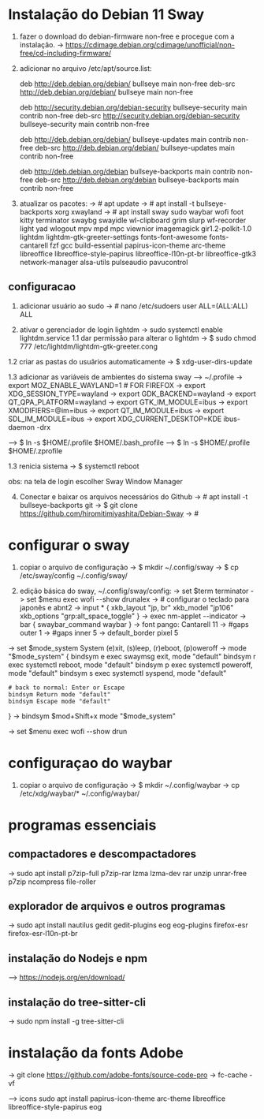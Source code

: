 # Instalação do Debian 11 Sway
1. fazer o download do debian-firmware non-free e procegue com a instalação.
-> https://cdimage.debian.org/cdimage/unofficial/non-free/cd-including-firmware/

2. adicionar no arquivo /etc/apt/source.list:

	deb http://deb.debian.org/debian/ bullseye main non-free
	deb-src http://deb.debian.org/debian/ bullseye main non-free

	deb http://security.debian.org/debian-security bullseye-security main contrib non-free
	deb-src http://security.debian.org/debian-security bullseye-security main contrib non-free

	deb http://deb.debian.org/debian/ bullseye-updates main contrib non-free
	deb-src http://deb.debian.org/debian/ bullseye-updates main contrib non-free

	deb http://deb.debian.org/debian bullseye-backports main contrib non-free
	deb-src http://deb.debian.org/debian bullseye-backports main contrib non-free

3. atualizar os pacotes:
-> # apt update
-> # apt install -t bullseye-backports xorg xwayland
-> # apt install sway sudo waybar wofi foot kitty terminator swaybg swayidle wl-clipboard grim slurp wf-recorder light yad wlogout mpv mpd mpc viewnior imagemagick gir1.2-polkit-1.0 lightdm lightdm-gtk-greeter-settings fonts-font-awesome fonts-cantarell fzf gcc build-essential papirus-icon-theme arc-theme libreoffice libreoffice-style-papirus libreoffice-l10n-pt-br libreoffice-gtk3 network-manager alsa-utils pulseaudio pavucontrol



## configuracao
1. adicionar usuário ao sudo
-> # nano /etc/sudoers
  	user ALL=(ALL:ALL) ALL

1. ativar o gerenciador de login lightdm
-> sudo systemctl enable lightdm.service
1.1 dar permissão para alterar o lightdm
-> $ sudo chmod 777 /etc/lightdm/lightdm-gtk-greeter.cong

1.2 criar as pastas do usuãrios automaticamente
-> $ xdg-user-dirs-update

1.3 adicionar as variáveis de ambientes do sistema sway
--> ~/.profile
-> export MOZ_ENABLE_WAYLAND=1 # FOR FIREFOX
-> export XDG_SESSION_TYPE=wayland
-> export GDK_BACKEND=wayland
-> export QT_QPA_PLATFORM=wayland
-> export GTK_IM_MODULE=ibus
-> export XMODIFIERS=@im=ibus
-> export QT_IM_MODULE=ibus
-> export SDL_IM_MODULE=ibus
-> export XDG_CURRENT_DESKTOP=KDE ibus-daemon -drx

--> $ ln -s $HOME/.profile $HOME/.bash_profile
--> $ ln -s $HOME/.profile $HOME/.zprofile


1.3 renicia sistema
-> $ systemctl reboot

obs: na tela de login escolher Sway Window Manager

4. Conectar e baixar os arquivos necessários do Github
-> # apt install -t bullseye-backports git
-> $ git clone https://github.com/hiromitimiyashita/Debian-Sway
-> # 

# configurar o sway 
1. copiar o arquivo de configuração
-> $ mkdir ~/.config/sway
-> $ cp /etc/sway/config ~/.config/sway/

2. edição básica do sway, ~/.config/sway/config:
-> set $term terminator
-> set $menu exec wofi --show drunalex
-> # configurar o teclado para japonês e abnt2
-> input * {
	xkb_layout "jp, br"
	xkb_model "jp106"
	xkb_options "grp:alt_space_toggle"
}
-> exec nm-applet --indicator
-> bar {
	swaybar_command waybar
}
-> font pango: Cantarell 11
-> #gaps outer 1
-> #gaps inner 5
-> default_border pixel 5

-> set $mode_system System (e)xit, (s)leep, (r)eboot, (p)oweroff
-> mode "$mode_system" {
	bindsym e exec swaymsg exit, mode "default"
	bindsym r exec systemctl reboot, mode "default"
	bindsym p exec systemctl poweroff, mode "default"
	bindsym s exec systemctl syspend, mode "default"
	
	# back to normal: Enter or Escape
	bindsym Return mode "default"
	bindsym Escape mode "default"
}
-> bindsym $mod+Shift+x mode "$mode_system"

-> set $menu exec wofi --show drun




# configuraçao do waybar
1. copiar o arquivo de configuração
-> $ mkdir ~/.config/waybar
-> cp /etc/xdg/waybar/* ~/.config/waybar/







# programas essenciais
## compactadores e descompactadores
-> sudo apt install p7zip-full p7zip-rar lzma lzma-dev rar unzip unrar-free p7zip ncompress file-roller

## explorador de arquivos e outros programas
-> sudo apt install nautilus gedit gedit-plugins eog eog-plugins firefox-esr firefox-esr-l10n-pt-br

## instalação do Nodejs e npm
--> https://nodejs.org/en/download/

## instalação do tree-sitter-cli
-> sudo npm install -g tree-sitter-cli
 
 # instalação da fonts Adobe
 -> git clone https://github.com/adobe-fonts/source-code-pro
 -> fc-cache -vf






--> icons
sudo apt install papirus-icon-theme arc-theme libreoffice libreoffice-style-papirus eog
